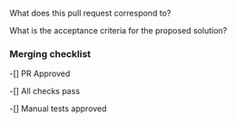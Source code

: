 What does this pull request correspond to?

What is the acceptance criteria for the proposed solution?

### Merging checklist

-[] PR Approved

-[] All checks pass

-[] Manual tests approved